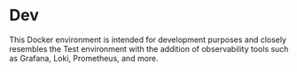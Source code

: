 # Dev

This Docker environment is intended for development purposes and closely resembles the Test environment with the addition of observability tools such as Grafana, Loki, Prometheus, and more.
